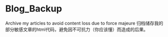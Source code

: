 # Blog_Backup
Archive my articles to avoid content loss due to force majeure
归档储存我的部分敏感文章的html代码，避免因不可抗力（你应该懂）而造成的后果。
